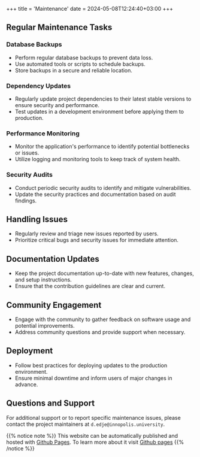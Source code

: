 +++
title = 'Maintenance'
date = 2024-05-08T12:24:40+03:00
+++

## Regular Maintenance Tasks

### Database Backups

- Perform regular database backups to prevent data loss.
- Use automated tools or scripts to schedule backups.
- Store backups in a secure and reliable location.

### Dependency Updates

- Regularly update project dependencies to their latest stable versions to ensure security and performance.
- Test updates in a development environment before applying them to production.

### Performance Monitoring

- Monitor the application's performance to identify potential bottlenecks or issues.
- Utilize logging and monitoring tools to keep track of system health.

### Security Audits

- Conduct periodic security audits to identify and mitigate vulnerabilities.
- Update the security practices and documentation based on audit findings.

## Handling Issues

- Regularly review and triage new issues reported by users.
- Prioritize critical bugs and security issues for immediate attention.

## Documentation Updates

- Keep the project documentation up-to-date with new features, changes, and setup instructions.
- Ensure that the contribution guidelines are clear and current.

## Community Engagement

- Engage with the community to gather feedback on software usage and potential improvements.
- Address community questions and provide support when necessary.

## Deployment

- Follow best practices for deploying updates to the production environment.
- Ensure minimal downtime and inform users of major changes in advance.

## Questions and Support

For additional support or to report specific maintenance issues, please contact the project maintainers at `d.edje@innopolis.university`.

{{% notice note %}}
This website can be automatically published and hosted with [Github Pages](https://pages.github.com/). To learn more about it visit [Github pages](https://gohugo.io/hosting-and-deployment/hosting-on-github/)
{{% /notice %}}